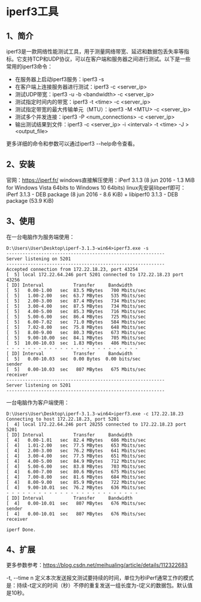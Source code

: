# iperf3工具

## 1、简介
iperf3是一款网络性能测试工具，用于测量网络带宽、延迟和数据包丢失率等指标。它支持TCP和UDP协议，可以在客户端和服务器之间进行测试。以下是一些常用的iperf3命令：

- 在服务器上启动iperf3服务：iperf3 -s
- 在客户端上连接服务器进行测试：iperf3 -c <server_ip>
- 测试UDP带宽：iperf3 -u -b \<bandwidth\> -c <server_ip>
- 测试指定时间内的带宽：iperf3 -t \<time\> -c <server_ip>
- 测试指定带宽的最大传输单元（MTU）：iperf3 -M \<MTU\> -c <server_ip>
- 测试多个并发连接：iperf3 -P <num_connections> -c <server_ip>
- 输出测试结果到文件：iperf3 -c <server_ip> -i \<interval\> -t \<time\> -J > <output_file>

更多详细的命令和参数可以通过iperf3 --help命令查看。

## 2、安装
官网：https://iperf.fr/
windows直接解压使用：iPerf 3.1.3 (8 jun 2016 - 1.3 MiB for Windows Vista 64bits to Windows 10 64bits)
linux先安装libperf即可：iPerf 3.1.3 - DEB package (8 jun 2016 - 8.6 KiB) + libiperf0 3.1.3 - DEB package (53.9 KiB)

## 3、使用
在一台电脑作为服务端使用：
```
D:\Users\User\Desktop\iperf-3.1.3-win64>iperf3.exe -s
-----------------------------------------------------------
Server listening on 5201
-----------------------------------------------------------
Accepted connection from 172.22.18.23, port 43254
[  5] local 172.22.64.246 port 5201 connected to 172.22.18.23 port 43256
[ ID] Interval           Transfer     Bandwidth
[  5]   0.00-1.00   sec  83.5 MBytes   700 Mbits/sec
[  5]   1.00-2.00   sec  63.7 MBytes   535 Mbits/sec
[  5]   2.00-3.00   sec  87.4 MBytes   734 Mbits/sec
[  5]   3.00-4.00   sec  87.5 MBytes   734 Mbits/sec
[  5]   4.00-5.00   sec  85.3 MBytes   716 Mbits/sec
[  5]   5.00-6.00   sec  86.4 MBytes   725 Mbits/sec
[  5]   6.00-7.02   sec  71.0 MBytes   584 Mbits/sec
[  5]   7.02-8.00   sec  75.8 MBytes   648 Mbits/sec
[  5]   8.00-9.00   sec  80.3 MBytes   673 Mbits/sec
[  5]   9.00-10.00  sec  84.1 MBytes   705 Mbits/sec
[  5]  10.00-10.03  sec  1.83 MBytes   486 Mbits/sec
- - - - - - - - - - - - - - - - - - - - - - - - -
[ ID] Interval           Transfer     Bandwidth
[  5]   0.00-10.03  sec  0.00 Bytes  0.00 bits/sec                  sender
[  5]   0.00-10.03  sec   807 MBytes   675 Mbits/sec                  receiver
-----------------------------------------------------------
Server listening on 5201
-----------------------------------------------------------
```

一台电脑作为客户端使用：
```
D:\Users\User\Desktop\iperf-3.1.3-win64>iperf3.exe -c 172.22.18.23
Connecting to host 172.22.18.23, port 5201
[  4] local 172.22.64.246 port 28255 connected to 172.22.18.23 port 5201
[ ID] Interval           Transfer     Bandwidth
[  4]   0.00-1.01   sec  82.4 MBytes   686 Mbits/sec
[  4]   1.01-2.00   sec  77.5 MBytes   653 Mbits/sec
[  4]   2.00-3.00   sec  76.2 MBytes   641 Mbits/sec
[  4]   3.00-4.00   sec  77.5 MBytes   651 Mbits/sec
[  4]   4.00-5.00   sec  84.9 MBytes   712 Mbits/sec
[  4]   5.00-6.00   sec  83.8 MBytes   703 Mbits/sec
[  4]   6.00-7.00   sec  80.6 MBytes   675 Mbits/sec
[  4]   7.00-8.00   sec  81.6 MBytes   684 Mbits/sec
[  4]   8.00-9.00   sec  85.9 MBytes   722 Mbits/sec
[  4]   9.00-10.01  sec  76.2 MBytes   636 Mbits/sec
- - - - - - - - - - - - - - - - - - - - - - - - -
[ ID] Interval           Transfer     Bandwidth
[  4]   0.00-10.01  sec   807 MBytes   676 Mbits/sec                  sender
[  4]   0.00-10.01  sec   807 MBytes   676 Mbits/sec                  receiver

iperf Done.
```

## 4、扩展
更多参数参考：https://blog.csdn.net/meihualing/article/details/112322683

-t, --time n 定义本次发送报文测试要持续的时间，单位为秒iPerf通常工作的模式是：持续-t定义的时间（秒）不停的重复发送一组长度为-l定义的数据包。默认值是10秒。